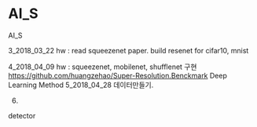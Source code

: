 # AI_S
AI_S


3_2018_03_22
hw : read squeezenet paper.
     build resenet for cifar10, mnist

4_2018_04_09
hw : squeezenet, mobilenet, shufflenet 구현
     https://github.com/huangzehao/Super-Resolution.Benckmark
               Deep Learning Method
5_2018_04_28
 데이터만들기.

 6.
 detector
